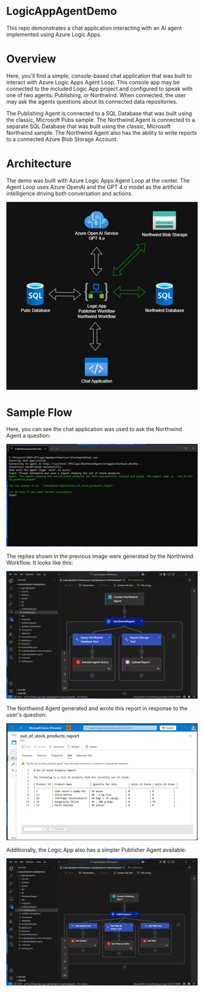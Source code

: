 # LogicAppAgentDemo
This repo demonstrates a chat application interacting with an AI agent implemented using Azure Logic Apps.

# Overview
Here, you'll find a simple, console-based chat application that was built to interact with Azure Logic Apps Agent Loop.  This console app may be connected to the included Logic App project and configured to speak with one of two agents: Publishing, or Northwind.  When connected, the user may ask the agents questions about its connected data repositories.

The Publishing Agent is connected to a SQL Database that was built using the classic, Microsoft Pubs sample.  The Northwind Agent is connected to a separate SQL Database that was built using the classic, Microsoft Northwind sample.  The Northwind Agent also has the ability to write reports to a connected Azure Blob Storage Account.

# Architecture
The demo was built with Azure Logic Apps Agent Loop at the center.  The Agent Loop uses Azure OpenAI and the GPT 4.o model as the artificial intelligence driving both conversation and actions.

![Architecture Diagram](docs/images/Architecture.jpg)

# Sample Flow
Here, you can see the chat application was used to ask the Northwind Agent a question:

![Chat Application](docs/images/ChatApp.jpg)

The replies shown in the previous image were generated by the Northwind Workflow.  It looks like this:

![Northwind Workflow](docs/images/NorthwindAgent.jpg)

The Northwind Agent generated and wrote this report in response to the user's question:

![Report](docs/images/Report.jpg)

Additionally, the Logic App also has a simpler Publisher Agent available:

![Publisher Workflow](docs/images/PublishingAgent.jpg)
